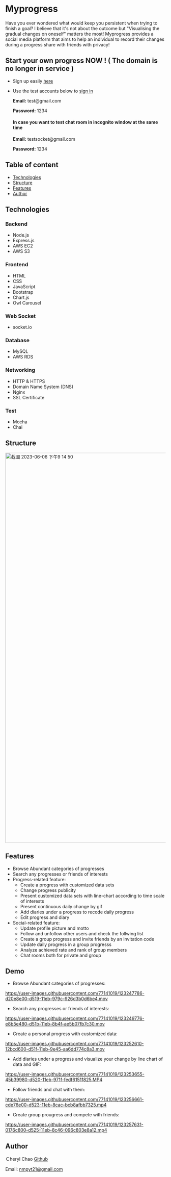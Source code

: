 # Myprogress
 Have you ever wondered what would keep you persistent when trying to finish a goal? I believe that it's not about the outcome but "Visualising the gradual changes on oneself" matters the most! Myprogress provides a social media platform that aims to help an individual to record their changes during a progress share with friends with privacy! 

## Start your own progress NOW ! ( The domain is no longer in service )
* Sign up easily [here](https://myprogress.club/signup)
* Use the test accounts below to [sign in](https://myprogress.club/) 

  **Email:** <span>test@</span>gmail.com

  **Password:** 1234
  
  #### In case you want to test chat room in incognito window at the same time
  
  **Email:** <span>testsocket@</span>gmail.com

  **Password:** 1234
## Table of content
* [Technologies](#technologies)
* [Structure](#structure)
* [Features](#features)
* [Author](#author)

## Technologies

### Backend

* Node.js
* Express.js
* AWS EC2
* AWS S3

### Frontend

* HTML
* CSS
* JavaScript
* Bootstrap
* Chart.js
* Owl Carousel


### Web Socket
* socket.io

### Database

* MySQL
* AWS RDS

### Networking

* HTTP & HTTPS
* Domain Name System (DNS)
* Nginx
* SSL Certificate 

### Test

* Mocha
* Chai

## Structure
<img width="1224" alt="截圖 2023-06-06 下午9 14 50" src="https://github.com/cherylchao6/progress/assets/77141019/9c6cf308-da0e-4280-b78d-321984531f98">

## Features
* Browse Abundant categories of progresses
* Search any progresses or friends of interests
* Progress-related feature:
  * Create a progress with customized data sets
  * Change progress publicity
  * Present customized data sets with line-chart according to time scale of interests
  * Present continuous daily change by gif
  * Add diaries under a progress to recode daily progress
  * Edit progress and diary
* Social-related feature:
  * Update profile picture and motto
  * Follow and unfollow other users and check the follwing list
  * Create a group progress and invite friends by an invitation code
  * Update daily progress in a group progresss
  * Analyze achieved rate and rank of group members
  * Chat rooms both for private and group

## Demo

* Browse Abundant categories of progresses:

https://user-images.githubusercontent.com/77141019/123247786-d20e8e00-d519-11eb-979c-926d3b0d6be4.mov

* Search any progresses or friends of interests:

https://user-images.githubusercontent.com/77141019/123249776-e8b5e480-d51b-11eb-8b4f-ae5b07fb7c30.mov

* Create a personal progress with customized data:

https://user-images.githubusercontent.com/77141019/123252610-12bcd600-d51f-11eb-9e45-aa6dd774c8a3.mov

* Add diaries under a progress and visualize your change by line chart of data and GIF:

https://user-images.githubusercontent.com/77141019/123253655-45b39980-d520-11eb-971f-fedf61511825.MP4

* Follow friends and chat with them:

https://user-images.githubusercontent.com/77141019/123256661-cde76e00-d523-11eb-8cac-bcb8afbb7325.mp4


* Create group prougress and compete with friends:

https://user-images.githubusercontent.com/77141019/123257631-0176c800-d525-11eb-8c46-096c803e8a12.mp4

## Author
Ｃheryl Chao 
[Github](https://github.com/cherylchao6)

Email: nmpyt21@gmail.com







